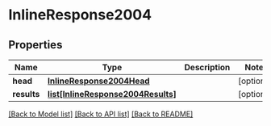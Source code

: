 # InlineResponse2004

## Properties
Name | Type | Description | Notes
------------ | ------------- | ------------- | -------------
**head** | [**InlineResponse2004Head**](InlineResponse2004Head.md) |  | [optional] 
**results** | [**list[InlineResponse2004Results]**](InlineResponse2004Results.md) |  | [optional] 

[[Back to Model list]](../README.md#documentation-for-models) [[Back to API list]](../README.md#documentation-for-api-endpoints) [[Back to README]](../README.md)


